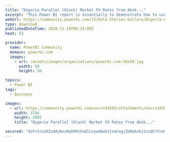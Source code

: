 ```yaml
---
title: "Nigeria Parallel (black) Market FX Rates from Abok..."
excerpt: "This Power BI report is essentially to demonstrate how to use Power BI to pull data from a website and transform/clean it via PowerQuery (Query"
webUrl: https://community.powerbi.com/t5/Data-Stories-Gallery/Nigeria-Parallel-black-Market-FX-Rates-from-Abokifx-com/m-p/568355
type: download
publishedDateTime: 2018-11-19T00:25:00Z
heat: 52

provider:
  name: PowerBI Community
  domain: powerbi.com
  images:
    - url: /assets/images/organizations/powerbi.com-50x50.jpg
      width: 50
      height: 50

topics:
  - Power BI
tags:
  - Business

images:
  - url: https://community.powerbi.com/oxcrx34285/attachments/oxcrx34285/DataStoriesGallery/2372/1/abokifx%20pbi.jpg
    width: 3756
    height: 2092
    title: "Nigeria Parallel (black) Market FX Rates from Abok..."

secured: "dsF+2rLUkZsdAJAnsNqhMXthxQlLnywmDwhJjsmCogjZUBa6okjSzuQCYYnnQERIq3wMS0MrB21+bOYKNLanYEOL+wQs47QaReDmAC1ctQOsGdyumJE3KPdoTCilxocSj3PqOveJFyIZ/QpffCt9RrxnLMH/YX/MsmQmFOuHsYfvlTGgR08vogwN/A3/1QPE53hOPof9ZaWrY79yvO7E2gdyRxi1XQO1qKXaRuNrT6pku3uh4rPPkly8lhxAmUN3D4XgIMXX3U0VRTc32uJqvWuGQEIbnhfniNrGAjKFacEHeGp9A88TL5zybc6G3zvP3BxcB5pZtx+zX5SNfh04V1UuLV+Y11dbO/bjhWhyAVFWXlaCZjYEXGjkXtycBp1E;z8O4Grz7WyUOAj7gWC6pYQ=="
---
```


